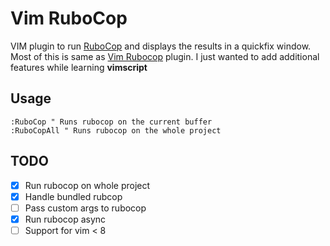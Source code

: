 # Vim RuboCop

VIM plugin to run [RuboCop](https://github.com/bbatsov/rubocop) and displays the results in a quickfix window. Most of this is same as [Vim Rubocop](https://github.com/ngmy/vim-rubocop) plugin. I just wanted to add additional features while learning **vimscript**

## Usage

```
:RuboCop " Runs rubocop on the current buffer
:RuboCopAll " Runs rubocop on the whole project
```

## TODO

- [x] Run rubocop on whole project
- [x] Handle bundled rubcop
- [ ] Pass custom args to rubocop
- [x] Run rubocop async
- [ ] Support for vim < 8
